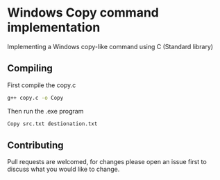 # Windows Copy command implementation
Implementing a Windows copy-like command using C (Standard library)

## Compiling 
First compile the copy.c
```bash
g++ copy.c -o Copy
```
Then run the .exe program
```bash
Copy src.txt destionation.txt
```

## Contributing
Pull requests are welcomed, for changes please open an issue first to discuss what you would like to change.

